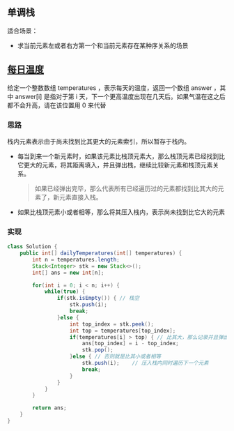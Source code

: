 ## 单调栈

适合场景：

- 求当前元素左或者右方第一个和当前元素存在某种序关系的场景





## [每日温度](https://leetcode.cn/problems/daily-temperatures/)

给定一个整数数组 temperatures ，表示每天的温度，返回一个数组 answer ，其中 answer[i] 是指对于第 i 天，下一个更高温度出现在几天后。如果气温在这之后都不会升高，请在该位置用 0 来代替



### 思路

栈内元素表示由于尚未找到比其更大的元素索引，所以暂存于栈内。

- 每当到来一个新元素时，如果该元素比栈顶元素大，那么栈顶元素已经找到比它更大的元素，将其距离填入，并且弹出栈，继续比较新元素和栈顶元素关系。

  > 如果已经弹出完毕，那么代表所有已经遍历过的元素都找到比其大的元素了，新元素直接入栈。

- 如果比栈顶元素小或者相等，那么将其压入栈内，表示尚未找到比它大的元素



### 实现

```java
class Solution {
    public int[] dailyTemperatures(int[] temperatures) {
        int n = temperatures.length;
        Stack<Integer> stk = new Stack<>();
        int[] ans = new int[n];

        for(int i = 0; i < n; i++) {
            while(true) {
                if(stk.isEmpty()) {	// 栈空
                    stk.push(i);
                    break;
                }else {
                    int top_index = stk.peek();
                    int top = temperatures[top_index];
                    if(temperatures[i] > top) {	// 比其大，那么记录并且弹出栈顶
                        ans[top_index] = i - top_index;
                        stk.pop();
                    }else {	// 否则就是比其小或者相等
                        stk.push(i);	// 压入栈内同时遍历下一个元素
                        break;
                    }
                }
            }
        }

        return ans;
    }
}
```

